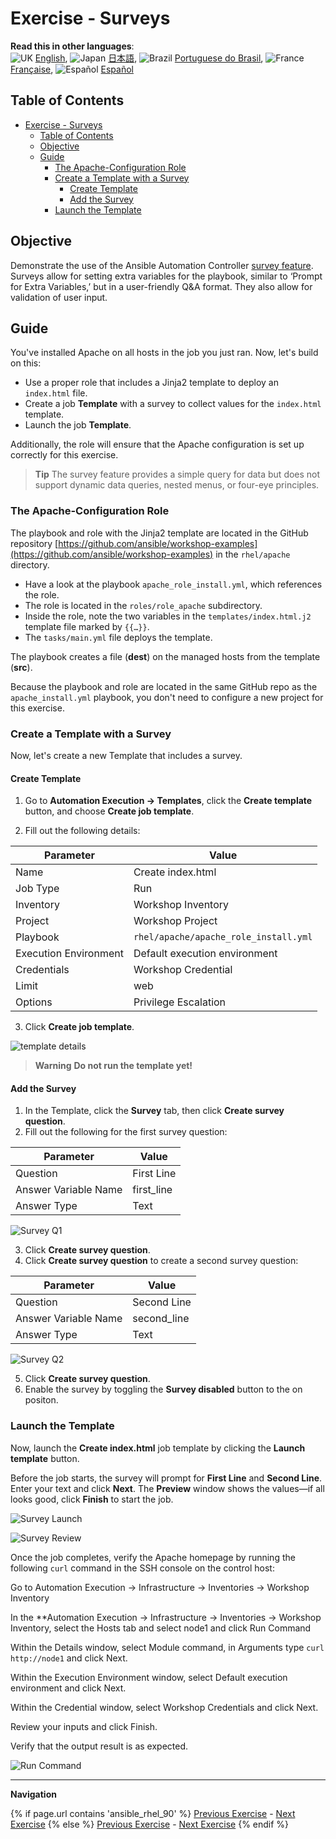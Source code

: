 # Exercise - Surveys

**Read this in other languages**:
<br>![UK](../../../images/uk.png) [English](README.md), ![Japan](../../../images/japan.png) [日本語](README.ja.md), ![Brazil](../../../images/brazil.png) [Portuguese do Brasil](README.pt-br.md), ![France](../../../images/fr.png) [Française](README.fr.md), ![Español](../../../images/col.png) [Español](README.es.md)

## Table of Contents

- [Exercise - Surveys](#exercise---surveys)
  - [Table of Contents](#table-of-contents)
  - [Objective](#objective)
  - [Guide](#guide)
    - [The Apache-Configuration Role](#the-apache-configuration-role)
    - [Create a Template with a Survey](#create-a-template-with-a-survey)
      - [Create Template](#create-template)
      - [Add the Survey](#add-the-survey)
    - [Launch the Template](#launch-the-template)

## Objective

Demonstrate the use of the Ansible Automation Controller [survey feature](https://docs.redhat.com/en/documentation/red_hat_ansible_automation_platform/latest/html/using_automation_execution/controller-job-templates#controller-surveys-in-job-templates). Surveys allow for setting extra variables for the playbook, similar to ‘Prompt for Extra Variables,’ but in a user-friendly Q&A format. They also allow for validation of user input.

## Guide

You've installed Apache on all hosts in the job you just ran. Now, let's build on this:

- Use a proper role that includes a Jinja2 template to deploy an `index.html` file.
- Create a job **Template** with a survey to collect values for the `index.html` template.
- Launch the job **Template**.

Additionally, the role will ensure that the Apache configuration is set up correctly for this exercise.

> **Tip**
> The survey feature provides a simple query for data but does not support dynamic data queries, nested menus, or four-eye principles.

### The Apache-Configuration Role

The playbook and role with the Jinja2 template are located in the GitHub repository [https://github.com/ansible/workshop-examples](https://github.com/ansible/workshop-examples) in the `rhel/apache` directory.

- Have a look at the playbook `apache_role_install.yml`, which references the role.
- The role is located in the `roles/role_apache` subdirectory.
- Inside the role, note the two variables in the `templates/index.html.j2` template file marked by `{{…​}}`.
- The `tasks/main.yml` file deploys the template.

The playbook creates a file (**dest**) on the managed hosts from the template (**src**).

Because the playbook and role are located in the same GitHub repo as the `apache_install.yml` playbook, you don't need to configure a new project for this exercise.


### Create a Template with a Survey

Now, let's create a new Template that includes a survey.

#### Create Template

1. Go to **Automation Execution → Templates**, click the **Create template** button, and choose **Create job template**.

2. Fill out the following details:

| Parameter                  | Value                           |
|-----------------------------|---------------------------------|
| Name                        | Create index.html               |
| Job Type                    | Run                             |
| Inventory                   | Workshop Inventory              |
| Project                     | Workshop Project                |
| Playbook                    | `rhel/apache/apache_role_install.yml` |
| Execution Environment        | Default execution environment   |
| Credentials                 | Workshop Credential             |
| Limit                       | web                             |
| Options                     | Privilege Escalation            |

3. Click **Create job template**.

![template details](images/template_details.png)

> **Warning**
> **Do not run the template yet!**

#### Add the Survey

1. In the Template, click the **Survey** tab, then click **Create survey question**.
2. Fill out the following for the first survey question:

| Parameter                  | Value           |
|-----------------------------|-----------------|
| Question                    | First Line      |
| Answer Variable Name        | first_line      |
| Answer Type                 | Text            |

![Survey Q1](images/survey_q1.png)

3. Click **Create survey question**.
4. Click **Create survey question** to create a second survey question:

| Parameter                  | Value           |
|-----------------------------|-----------------|
| Question                    | Second Line     |
| Answer Variable Name        | second_line     |
| Answer Type                 | Text            |

![Survey Q2](images/survey_q2.png)

5. Click **Create survey question**.
6. Enable the survey by toggling the **Survey disabled** button to the on positon.

### Launch the Template

Now, launch the **Create index.html** job template by clicking the **Launch template** button.

Before the job starts, the survey will prompt for **First Line** and **Second Line**. Enter your text and click **Next**. The **Preview** window shows the values—if all looks good, click **Finish** to start the job.

![Survey Launch](images/survey_launch.png)

![Survey Review](images/survey_review.png)

Once the job completes, verify the Apache homepage by running the following `curl` command in the SSH console on the control host:

Go to Automation Execution → Infrastructure → Inventories → Workshop Inventory

In the **Automation Execution → Infrastructure → Inventories → Workshop Inventory, select the Hosts tab and select node1 and click Run Command

Within the Details window, select Module command, in Arguments type `curl http://node1` and click Next.

Within the Execution Environment window, select Default execution environment and click Next.

Within the Credential window, select Workshop Credentials and click Next.

Review your inputs and click Finish.

Verify that the output result is as expected.


![Run Command](images/run_command.png)

---
**Navigation**
<br>

{% if page.url contains 'ansible_rhel_90' %}
[Previous Exercise](../4-variables) - [Next Exercise](../../ansible_rhel_90/6-system-roles/)
{% else %}
[Previous Exercise](../2.3-projects) - [Next Exercise](../2.5-rbac)
{% endif %}

